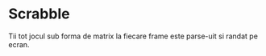 # Scrabble




Tii tot jocul sub forma de matrix
la fiecare frame este parse-uit si randat pe ecran.
